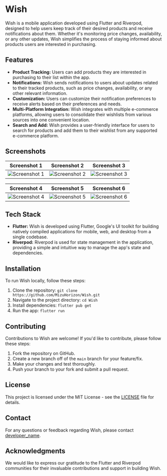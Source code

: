 # Wish

Wish is a mobile application developed using Flutter and Riverpod, designed to help users keep track of their desired products and receive notifications about them. Whether it's monitoring price changes, availability, or any other updates, Wish simplifies the process of staying informed about products users are interested in purchasing.

## Features

- **Product Tracking:** Users can add products they are interested in purchasing to their list within the app.
- **Notifications:** Wish sends notifications to users about updates related to their tracked products, such as price changes, availability, or any other relevant information.
- **Customization:** Users can customize their notification preferences to receive alerts based on their preferences and needs.
- **Multi-Platform Integration:** Wish integrates with multiple e-commerce platforms, allowing users to consolidate their wishlists from various sources into one convenient location.
- **Search and Add:** Wish provides a user-friendly interface for users to search for products and add them to their wishlist from any supported e-commerce platform.

## Screenshots

| Screenshot 1 | Screenshot 2 | Screenshot 3 |
|---------------|--------------|--------------|
| ![Screenshot 1](https://github.com/MizuHorizon/Wish/assets/73778637/ab908c9e-edc4-4965-aaf5-2edb6f7670d9) | ![Screenshot 2](/screenshots/screenshot2.png "Screenshot 2") | ![Screenshot 3](/screenshots/screenshot3.png "Screenshot 3") |

| Screenshot 4 | Screenshot 5 | Screenshot 6 |
|---------------|--------------|--------------|
| ![Screenshot 4](/screenshots/screenshot4.png "Screenshot 4") | ![Screenshot 5](/screenshots/screenshot5.png "Screenshot 5") | ![Screenshot 6](/screenshots/screenshot6.png "Screenshot 6") |

## Tech Stack

- **Flutter:** Wish is developed using Flutter, Google's UI toolkit for building natively compiled applications for mobile, web, and desktop from a single codebase.
- **Riverpod:** Riverpod is used for state management in the application, providing a simple and intuitive way to manage the app's state and dependencies.

## Installation

To run Wish locally, follow these steps:

1. Clone the repository: `git clone https://github.com/MizuHorizon/Wish.git`
2. Navigate to the project directory: `cd Wish`
3. Install dependencies: `flutter pub get`
4. Run the app: `flutter run`

## Contributing

Contributions to Wish are welcome! If you'd like to contribute, please follow these steps:

1. Fork the repository on GitHub.
2. Create a new branch off of the `main` branch for your feature/fix.
3. Make your changes and test thoroughly.
4. Push your branch to your fork and submit a pull request.

## License

This project is licensed under the MIT License - see the [LICENSE](LICENSE) file for details.

## Contact

For any questions or feedback regarding Wish, please contact [developer_name](mailto:anshuman9998@gmail.com).

## Acknowledgments

We would like to express our gratitude to the Flutter and Riverpod communities for their invaluable contributions and support in building Wish.
